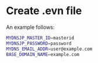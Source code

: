 # Create .evn file
An example follows:

```bash
MYDNSJP_MASTER_ID=masterid
MYDNSJP_PASSWORD=password
MYDNS_EMAIL_ADDR=user@example.com
BASE_DOMAIN_NAME=example.com
```
